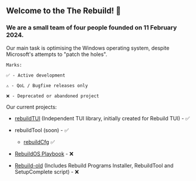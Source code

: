 ## Welcome to the The Rebuild! 👋

### We are a small team of four people founded on 11 February 2024.

Our main task is optimising the Windows operating system, despite Microsoft's attempts to "patch the holes".

```
Marks:
  
✅ - Active development

⚠️ - QoL / Bugfixe releases only

❌ - Deprecated or abandoned project
```

Our current projects:

- [rebuildTUI](https://github.com/TheRebuild/rebuildTUI) (Independent TUI library, initially created for Rebuild TUI) - ✅
- rebuildTool (soon) - ✅
  - [rebuildCfg](https://github.com/TheRebuild/rebuildCfg) ✅

- [RebuildOS Playbook](https://github.com/TheRebuild/playbook) - ❌
- [Rebuild-old](https://github.com/TheRebuild/rebuild-old) (Includes Rebuild Programs Installer, RebuildTool and SetupComplete script) - ❌
